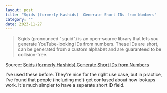```yaml
---
layout: post
title: "Sqids (formerly Hashids)  Generate Short IDs from Numbers"
category: ""
date: 2023-11-27
---
```


>Sqids (pronounced "squid") is an open-source library that lets you generate YouTube-looking IDs from numbers. These IDs are short, can be generated from a custom alphabet and are guaranteed to be collision-free.

Source: [Sqids (formerly Hashids)  Generate Short IDs from Numbers](https://sqids.org/)

I've used these before. They're nice for the right use case, but in practice, I've found that people (including me!) get confused about how lookups work. It's much simpler to have a separate short ID field.
